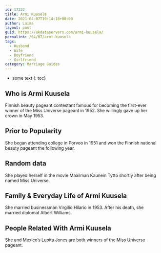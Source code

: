 ```yaml
---
id: 17222
title: Armi Kuusela
date: 2021-04-07T19:14:18+00:00
author: Laima
layout: post
guid: https://ukdataservers.com/armi-kuusela/
permalink: /04/07/armi-kuusela
tags:
  - Husband
  - Wife
  - Boyfriend
  - Girlfriend
category: Marriage Guides
---
```


* some text
{: toc}


## Who is Armi Kuusela
                  
                  
                  
Finnish beauty pageant contestant famous for becoming the first-ever winner of the Miss Universe pageant in 1952. She willingly gave up her crown in May 1953.
                  
              
            
              
            
                
                
                
## Prior to Popularity
                  
                  
                  
She began attending college in Porvoo in 1951 and won the Finnish national beauty pageant the following year.
                  
              
            
              
            
                
                
                
## Random data
                  
                  
                  
She played herself in the movie Maailman Kaunein Tytto shortly after being named Miss Universe.
                  
              
            
              
            
                
                
                
## Family & Everyday Life of Armi Kuusela
                  
                  
                  
She married businessman Virgilio Hilario in 1953. After his death, she married diplomat Albert Williams.
                  
              
            
              
            
                
                
                
## People Related With Armi Kuusela
                  
                  
                  
She and Mexico&#8217;s Lupita Jones are both winners of the Miss Universe pageant.
                  
              
            
              
            
                
              
            
              
              
            
            
              
            
          
          
          